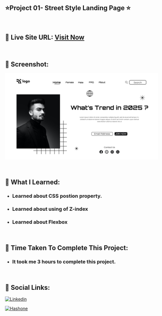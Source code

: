 ## ⭐Project 01- Street Style Landing Page ⭐

<br>

## 📌 Live Site URL: <a href="https://streetstylepage.netlify.app">**Visit Now**</a>

<br>

## 📌 Screenshot:

![project1](./assets/project1.png)

<br>

## 📌 What I Learned:

- ### Learned about CSS postion property.
- ### Learned about using of Z-index
- ### Learned about Flexbox

<br>

## 📌 Time Taken To Complete This Project:

- ### It took me 3 hours to complete this project.

<br>

## 📌 Social Links:

[![Linkedin](https://img.shields.io/badge/LinkedIn-0077B5?style=for-the-badge&logo=linkedin&logoColor=white)](https://www.linkedin.com/in/nikhilkhetan17/)

[![Hashone](https://img.shields.io/badge/Hashnode-2962FF?style=for-the-badge&logo=hashnode&logoColor=white)](https://nikhilkhetan.hashnode.dev/)
